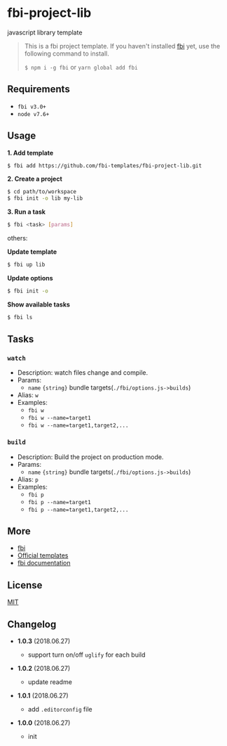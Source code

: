 # fbi-project-lib

javascript library template

> This is a fbi project template. If you haven't installed [fbi](https://github.com/AlloyTeam/fbi) yet, use the following command to install.
>
> `$ npm i -g fbi` or `yarn global add fbi`

## Requirements

- `fbi v3.0+`
- `node v7.6+`

## Usage

**1. Add template**

```bash
$ fbi add https://github.com/fbi-templates/fbi-project-lib.git  
```

**2. Create a project**

```bash
$ cd path/to/workspace
$ fbi init -o lib my-lib  
```

**3. Run a task**

```bash
$ fbi <task> [params]
```

others:

**Update template**
```bash
$ fbi up lib  
```

**Update options**
```bash
$ fbi init -o  
```

**Show available tasks**

```bash
$ fbi ls
```


## Tasks

### `watch`

- Description: watch files change and compile.
- Params:
  - `name` `{string}` bundle targets(`./fbi/options.js->builds`)
- Alias: `w`
- Examples:
  - `fbi w`
  - `fbi w --name=target1`
  - `fbi w --name=target1,target2,...`

### `build`

- Description: Build the project on production mode.
- Params:
  - `name` `{string}` bundle targets(`./fbi/options.js->builds`)
- Alias: `p`
- Examples:
  - `fbi p`
  - `fbi p --name=target1`
  - `fbi p --name=target1,target2,...`

## More

- [fbi](https://github.com/AlloyTeam/fbi)
- [Official templates](https://github.com/fbi-templates)
- [fbi documentation](https://neikvon.gitbooks.io/fbi/content/)

## License

[MIT](https://opensource.org/licenses/MIT)

## Changelog

- **1.0.3** (2018.06.27)
  - support turn on/off `uglify` for each build

- **1.0.2** (2018.06.27)
  - update readme

- **1.0.1** (2018.06.27)
  - add `.editorconfig` file

- **1.0.0** (2018.06.27)
  - init
